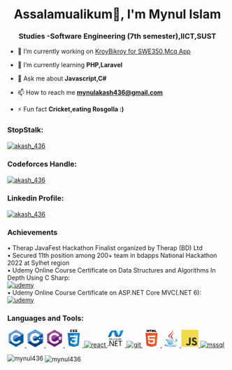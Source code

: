 <h1 align="center">Assalamualikum👋, I'm Mynul Islam</h1>
<h3 align="center">Studies -Software Engineering (7th semester),IICT,SUST</h3>

- 🔭 I’m currently working on [KroyBikroy for SWE350](https://github.com/Mynul436/KroyBikroySite),[Mcq App](https://github.com/Mynul436/McqApp)

- 🌱 I’m currently learning **PHP,Laravel**

- 💬 Ask me about **Javascript,C#**

- 📫 How to reach me **mynulakash436@gmail.com**

- ⚡ Fun fact **Cricket,eating Rosgolla :)**

<h3 align="left">StopStalk:</h3>
<p align="left">
<a href="https://www.stopstalk.com/user/profile/mynul436" target="blank"><img align="center" src="https://www.stopstalk.com/static/images/stopstalk-logo.png" alt="akash_436" height="30" width="40" /></a>
 </p>

<h3 align="left">Codeforces Handle:</h3>
<p align="left">
<a href="https://codeforces.com/profile/akash_436" target="blank"><img align="center" src="https://encrypted-tbn0.gstatic.com/images?q=tbn:ANd9GcS3COSArGjxmqJUmcLCj9jLgTbICCSanZLpGEvhQb8zrA&s" alt="akash_436" height="30" width="40" /></a>
</p>


<h3 align="left">Linkedin Profile:</h3>
<p align="left">
<a href="https://www.linkedin.com/in/mynul-islam-a5a3a4185/" target="blank"><img align="center" src="https://encrypted-tbn0.gstatic.com/images?q=tbn:ANd9GcRi40qa6LcCAJTsQpQ2LoesgPMLaYv70TTH0yaeV12zug&s" alt="akash_436" height="30" width="40" /></a>
</p>

<h3>Achievements</h3>
<p>
• Therap JavaFest Hackathon Finalist organized by Therap (BD) Ltd <br> 
• Secured 11th position among 200+ team in bdapps National 
Hackathon 2022 at Sylhet region <br> 
• Udemy Online Course Certificate on Data Structures and Algorithms
In Depth Using C Sharp: <br> 
<a href="https://www.udemy.com/certificate/UC-e251c1fe-2eb5-42ff-9f69-6eb38fbf3c3b/" target="_blank" rel="noreferrer"> <img src="https://encrypted-tbn0.gstatic.com/images?q=tbn:ANd9GcQz-ilFzSah7HDuG4ALIK3gE8tQKOx58QLUTBMiUQhdtA&s" alt="udemy" width="40" height="40"/> </a> 
<br> 
• Udemy Online Course Certificate on ASP.NET Core MVC(.NET 6): <br> 
 <a href="https://www.udemy.com/certificate/UC-25724107-72a1-48eb-b4b8-8876d911cc1f/" target="_blank" rel="noreferrer"> <img src="https://encrypted-tbn0.gstatic.com/images?q=tbn:ANd9GcQz-ilFzSah7HDuG4ALIK3gE8tQKOx58QLUTBMiUQhdtA&s" alt="udemy" width="40" height="40"/> </a> 
</p>
<h3 align="left">Languages and Tools:</h3>
<p align="left"> <a href="https://www.cprogramming.com/" target="_blank" rel="noreferrer"> <img src="https://raw.githubusercontent.com/devicons/devicon/master/icons/c/c-original.svg" alt="c" width="40" height="40"/> </a> <a href="https://www.w3schools.com/cpp/" target="_blank" rel="noreferrer"> <img src="https://raw.githubusercontent.com/devicons/devicon/master/icons/cplusplus/cplusplus-original.svg" alt="cplusplus" width="40" height="40"/> </a> <a href="https://www.w3schools.com/cs/" target="_blank" rel="noreferrer"> <img src="https://raw.githubusercontent.com/devicons/devicon/master/icons/csharp/csharp-original.svg" alt="csharp" width="40" height="40"/> </a> <a href="https://www.w3schools.com/css/" target="_blank" rel="noreferrer"> <img src="https://raw.githubusercontent.com/devicons/devicon/master/icons/css3/css3-original-wordmark.svg" alt="css3" width="40" height="40"/> </a><a href="https://reactjs.org/" target="_blank" rel="noreferrer"> <img src="https://upload.wikimedia.org/wikipedia/commons/a/a7/React-icon.svg" alt="react" width="40" height="40"/> </a><a href="https://dotnet.microsoft.com/" target="_blank" rel="noreferrer"> <img src="https://raw.githubusercontent.com/devicons/devicon/master/icons/dot-net/dot-net-original-wordmark.svg" alt="dotnet" width="40" height="40"/> </a><a href="https://git-scm.com/" target="_blank" rel="noreferrer"> <img src="https://www.vectorlogo.zone/logos/git-scm/git-scm-icon.svg" alt="git" width="40" height="40"/> </a> <a href="https://www.w3.org/html/" target="_blank" rel="noreferrer"> <img src="https://raw.githubusercontent.com/devicons/devicon/master/icons/html5/html5-original-wordmark.svg" alt="html5" width="40" height="40"/> </a><a href="https://www.java.com" target="_blank" rel="noreferrer"> <img src="https://raw.githubusercontent.com/devicons/devicon/master/icons/java/java-original.svg" alt="java" width="40" height="40"/> </a> <a href="https://developer.mozilla.org/en-US/docs/Web/JavaScript" target="_blank" rel="noreferrer"> <img src="https://raw.githubusercontent.com/devicons/devicon/master/icons/javascript/javascript-original.svg" alt="javascript" width="40" height="40"/> </a><a href="https://www.microsoft.com/en-us/sql-server" target="_blank" rel="noreferrer"> <img src="https://www.svgrepo.com/show/303229/microsoft-sql-server-logo.svg" alt="mssql" width="40" height="40"/> </a> </p>
<p><img align="left" src="https://github-readme-stats.vercel.app/api/top-langs?username=mynul436&show_icons=true&locale=en&layout=compact" alt="mynul436" /></p>

<p>&nbsp;<img align="center" src="https://github-readme-stats.vercel.app/api?username=mynul436&show_icons=true&locale=en" alt="mynul436" /></p>
